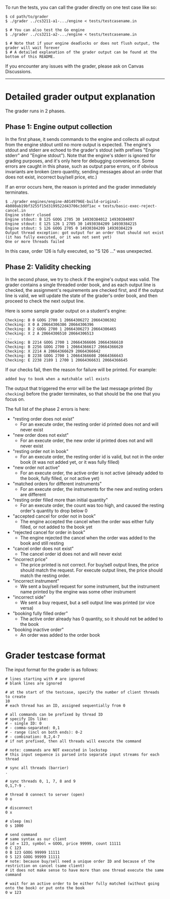 To run the tests, you can call the grader directly on one test case like so:

```
$ cd path/to/grader
$ ./grader ../cs3211-a1-.../engine < tests/testcasename.in

$ # You can also test the Go engine
$ ./grader ../cs3211-a2-.../engine < tests/testcasename.in

$ # Note that if your engine deadlocks or does not flush output, the grader will wait forever
$ # A detailed explanation of the grader output can be found at the bottom of this README.
```

If you encounter any issues with the grader, please ask on Canvas Discussions.

----

# Detailed grader output explanation

The grader runs in 2 phases.

## Phase 1: Engine output collection

In the first phase, it sends commands to the engine and collects all output from the engine stdout until no more output is expected.
The engine's stdout and stderr are echoed to the grader's stdout (with prefixes "Engine stderr" and "Engine stdout").
Note that the engine's stderr is ignored for grading purposes, and it's only here for debugging convenience.
Some errors are caught in this phase, such as output parse errors, or if obvious invariants are broken (zero quantity, sending messages about an order that does not exist, incorrect buy/sell price, etc.)

If an error occurs here, the reason is printed and the grader immediately terminates.

```
$ ./grader engines/engine-A0149796E-build-original-4b080ab19bf3255f15d3199522d43706c3ddf1ac < tests/basic-exec-reject-cancel.in
Engine stderr closed
Engine stdout: B 125 GOOG 2705 30 14930384012 14930384097
Engine stdout: E 125 126 1 2705 30 14930384209 14930384215
Engine stdout: S 126 GOOG 2705 0 14930384209 14930384229
Output thread exception: got output for an order that should not exist (it has fully executed, or it was not sent yet)
One or more threads failed
```

In this case, order 126 is fully executed, so "S 126 ..." was unexpected.


## Phase 2: Validity checking

In the second phase, we try to check if the engine's output was valid.
The grader contains a single threaded order book, and as each output line is checked, the assignment's requirements are checked first, and if the output line is valid, we will update the state of the grader's order book, and then proceed to check the next output line.

Here is some sample grader output on a student's engine:

```
Checking: B 0 GOOG 2700 1 20664306272 20664306302
Checking: X 0 A 20664306386 20664306396
Checking: B 2 GOOG 2700 1 20664306273 20664306465
Checking: X 2 A 20664306510 20664306513
...
Checking: B 2214 GOOG 2700 1 20664366606 20664366610
Checking: B 2256 GOOG 2700 1 20664366617 20664366620
Checking: X 2214 A 20664366629 20664366642
Checking: B 2238 GOOG 2700 1 20664366608 20664366643
Checking: E 2238 2189 1 2700 1 20664366631 20664366645
```

If our checks fail, then the reason for failure will be printed. For example:

```
added buy to book when a matchable sell exists
```

The output that triggered the error will be the last message printed (by `checking`) before the grader terminates, so
that should be the one that you focus on.

The full list of the phase 2 errors is here:

- "resting order does not exist"
  - For an execute order, the resting order id printed does not and will never exist
- "new order does not exist"
  - For an execute order, the new order id printed does not and will never exist
- "resting order not in book"
  - For an execute order, the resting order id is valid, but not in the order book (it was not added yet, or it was fully filled)
- "new order not active"
  - For an execute order, the active order is not active (already added to the book, fully filled, or not active yet)
- "matched orders for different instruments"
  - For an execute order, the instruments for the new and resting orders are different
- "resting order filled more than initial quantity"
  - For an execute order, the count was too high, and caused the resting order's quantity to drop below 0
- "accepted cancel for order not in book"
  - The engine accepted the cancel when the order was either fully filled, or not added to the book yet
- "rejected cancel for order in book"
  - The engine rejected the cancel when the order was added to the book and still resting
- "cancel order does not exist"
  - The cancel order id does not and will never exist
- "incorrect price"
  - The price printed is not correct. For buy/sell output lines, the price should match the request. For execute output lines, the price should match the resting order.
- "incorrect instrument"
  - We sent a buy/sell request for some instrument, but the instrument name printed by the engine was some other instrument
- "incorrect side"
  - We sent a buy request, but a sell output line was printed (or vice versa)
- "booking fully filled order"
  - The active order already has 0 quantity, so it should not be added to the book
- "booking inactive order"
  - An order was added to the order book


# Grader testcase format

The input format for the grader is as follows:

```
# lines starting with # are ignored
# blank lines are ignored

# at the start of the testcase, specify the number of client threads to create
10
# each thread has an ID, assigned sequentially from 0

# all commands can be prefixed by thread ID
# specify IDs like:
# - single ID: 0
# - comma-separated: 0,1
# - range (incl on both ends): 0-2
# - combination: 0,2,4-7
# if not prefixed, then all threads will execute the command

# note: commands are NOT executed in lockstep
# this input sequence is parsed into separate input streams for each thread

# sync all threads (barrier)
.

# sync threads 0, 1, 7, 8 and 9
0,1,7-9 .

# thread 0 connect to server (open)
0 o

# disconnect
0 x

# sleep (ms)
0 s 1000

# send command
# same syntax as our client
# id = 123, symbol = GOOG, price 99999, count 11111
0 C 123
0 B 123 GOOG 99999 11111
0 S 123 GOOG 99999 11111
# note: because buy/sell need a unique order ID and because of the restriction on cancel (same client)
# it does not make sense to have more than one thread execute the same command

# wait for an active order to be either fully matched (without going onto the book) or put onto the book
0 w 123
```
